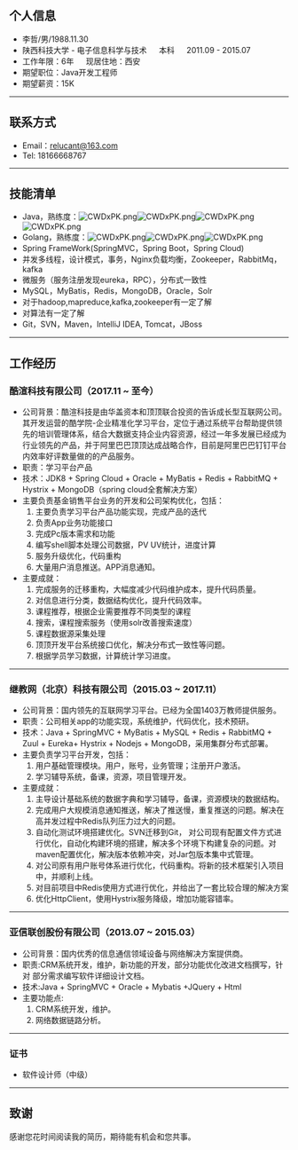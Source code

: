 ## 个人信息
- 李哲/男/1988.11.30  
- 陕西科技大学 - 电子信息科学与技术 &emsp; 本科 &emsp; 2011.09 - 2015.07
- 工作年限：6年 &emsp; 现居住地：西安&emsp;  
- 期望职位：Java开发工程师
- 期望薪资：15K
---

## 联系方式
- Email：relucant@163.com
- Tel: 18166668767
---------
## 技能清单
- Java，熟练度：![CWDxPK.png](https://s1.ax1x.com/2018/05/24/CWDxPK.png)![CWDxPK.png](https://s1.ax1x.com/2018/05/24/CWDxPK.png)![CWDxPK.png](https://s1.ax1x.com/2018/05/24/CWDxPK.png)![CWDxPK.png](https://s1.ax1x.com/2018/05/24/CWDxPK.png)
- Golang，熟练度：![CWDxPK.png](https://s1.ax1x.com/2018/05/24/CWDxPK.png)![CWDxPK.png](https://s1.ax1x.com/2018/05/24/CWDxPK.png)![CWDxPK.png](https://s1.ax1x.com/2018/05/24/CWDxPK.png) 
- Spring FrameWork(SpringMVC，Spring Boot，Spring Cloud)
- 并发多线程，设计模式，事务，Nginx负载均衡，Zookeeper，RabbitMq，kafka
- 微服务（服务注册发现eureka，RPC），分布式一致性
- MySQL，MyBatis，Redis，MongoDB，Oracle，Solr
- 对于hadoop,mapreduce,kafka,zookeeper有一定了解
- 对算法有一定了解
- Git，SVN，Maven，IntelliJ IDEA, Tomcat，JBoss

---

## 工作经历
### 酷渲科技有限公司（2017.11 ~ 至今）
- 公司背景：酷渲科技是由华盖资本和顶顶联合投资的告诉成长型互联网公司。其开发运营的酷学院-企业精准化学习平台，定位于通过系统平台帮助提供领先的培训管理体系，结合大数据支持企业内容资源，经过一年多发展已经成为行业领先的产品，并于阿里巴巴顶顶达成战略合作，目前是阿里巴巴钉钉平台内效率好评数量做的的产品服务。
- 职责：学习平台产品
- 技术：JDK8 + Spring Cloud + Oracle + MyBatis + Redis + RabbitMQ + Hystrix + MongoDB（spring cloud全套解决方案）
- 主要负责基金销售平台业务的开发和公司架构优化，包括：
    1. 主要负责学习平台产品功能实现，完成产品的迭代
    2. 负责App业务功能接口
    3. 完成Pc版本需求和功能
    4. 编写shell脚本处理公司数据，PV UV统计，进度计算
    5. 服务升级优化，代码重构
    6. 大量用户消息推送。APP消息通知。
- 主要成就：
    1. 完成服务的迁移重构，大幅度减少代码维护成本，提升代码质量。
    2. 对信息进行分类，数据结构优化，提升代码效率。
    3. 课程推荐，根据企业需要推荐不同类型的课程
    4. 搜索，课程搜索服务（使用solr改善搜索速度）
    5. 课程数据源采集处理
    6. 顶顶开发平台系统接口优化，解决分布式一致性等问题。
    7. 根据学员学习数据，计算统计学习进度。


---

### 继教网（北京）科技有限公司（2015.03 ~ 2017.11）
- 公司背景：国内领先的互联网学习平台。已经为全国1403万教师提供服务。
- 职责：公司相关app的功能实现，系统维护，代码优化，技术预研。
- 技术：Java + SpringMVC + MyBatis + MySQL  + Redis + RabbitMQ + Zuul + Eureka+ Hystrix + Nodejs + MongoDB，采用集群分布式部署。
- 主要负责学习平台开发，包括：
    1. 用户基础管理模块。用户，账号，业务管理；注册开户激活。
    2. 学习辅导系统，备课，资源，项目管理开发。
- 主要成就：
    1. 主导设计基础系统的数据字典和学习辅导，备课，资源模块的数据结构。
    2. 完成用户大规模消息通知推送，解决了推送慢，重复推送的问题。解决在高并发过程中Redis队列压力过大的问题。
    3. 自动化测试环境搭建优化。SVN迁移到Git， 对公司现有配置文件方式进行优化，自动化构建环境的搭建，解决多个环境下构建复杂的问题。对maven配置优化，解决版本依赖冲突，对Jar包版本集中式管理。
    4. 对公司原有用户账号体系进行优化，代码重构。将新的技术框架引入项目中，并顺利上线。
    5. 对目前项目中Redis使用方式进行优化，并给出了一套比较合理的解决方案
    6. 优化HttpClient，使用Hystrix服务降级，增加功能容错率。
---
### 亚信联创股份有限公司（2013.07 ~ 2015.03）
- 公司背景：国内优秀的信息通信领域设备与网络解决方案提供商。
- 职责:CRM系统开发，维护，新功能的开发，部分功能优化改进文档撰写，针对 部分需求编写软件详细设计文档。
- 技术:Java + SpringMVC + Oracle + Mybatis +JQuery + Html    
- 主要功能点:
    1. CRM系统开发，维护。 
    2. 网络数据链路分析。
-----
### 证书
- 软件设计师（中级）
---
## 致谢
感谢您花时间阅读我的简历，期待能有机会和您共事。

